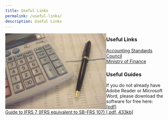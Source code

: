 ```yaml
---
title: Useful Links
permalink: /useful-links/
description: Useful Links
---
```

<div><img src="/images/Images/Default%20Source/Useful%20Links/img-fr.jpg" style="float:left;width:320px;"></div>

### Useful Links
  
[Accounting Standards Council](http://www.asc.gov.sg/)  
[Ministry of Finance](http://www.mof.gov.sg/)  
  

### Useful Guides

If you do not already have Adobe Reader or Microsoft Word, please download the software for free here: \[[pdf](http://www.adobe.com/products/acrobat/readstep2.html)\]  
[Guide to IFRS 7 (IFRS equivalent to SB-FRS 107) [.pdf, 433kb]](/files/Docs/Default%20Source/Useful%20Links/ifrs7forcorporates.pdf)